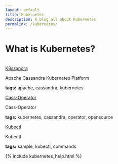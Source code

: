 ```yaml
---
layout: default
title: Kubernetes
description: A blog all about Kubernetes
permalink: /kubernetes/
---
```


# What is Kubernetes?
<br>

<div class="mui-container">
  <div class="home mui-row">
      <div class="mui-col-md-2">
        <article class="mui-panel">
          <div class="bg-holder bg-deep-purple" style="background:url(/assets/images/database.jpg) no-repeat center center">
            <span class="post-list-title">
              <a class="post-link" href="/k8ssandra/">K8ssandra</a>
            </span>
            <div class="img-overlay"></div>
            <a href="/k8ssandra/" class="overlay"></a>
          </div>
          <div class="post-data">
            <p class="post-excerpt">Apache Cassandra Kubernetes Platform</p>
            <p><b>tags:</b> apache, cassandra, kubernetes</p>
          </div>
        </article>
      </div>
      <div class="mui-col-md-2">
        <article class="mui-panel">
          <div class="bg-holder bg-deep-purple" style="background:url(/assets/images/database.jpg) no-repeat center center">
            <span class="post-list-title">
              <a class="post-link" href="/kubernetes/cass-operator/">Cass-Operator</a>
            </span>
            <div class="img-overlay"></div>
            <a href="/kubernetes/cass-operator/" class="overlay"></a>
          </div>
          <div class="post-data">
            <p class="post-excerpt">Cass-Operator</p>
            <p><b>tags:</b> kubernetes, cassandra, operator, opensource</p>
          </div>
        </article>
      </div>
      <div class="mui-col-md-2">
        <article class="mui-panel">
          <div class="bg-holder bg-deep-purple" style="background:url(/assets/images/database.jpg) no-repeat center center">
            <span class="post-list-title">
              <a class="post-link" href="/kubectl/">Kubectl</a>
            </span>
            <div class="img-overlay"></div>
            <a href="/kubectl/" class="overlay"></a>
          </div>
          <div class="post-data">
            <p class="post-excerpt">Kubectl</p>
            <p><b>tags:</b> sample, kubectl, commands</p>
          </div>
        </article>
      </div>
    </div>     
</div>

{% include kubernetes_help.html %}